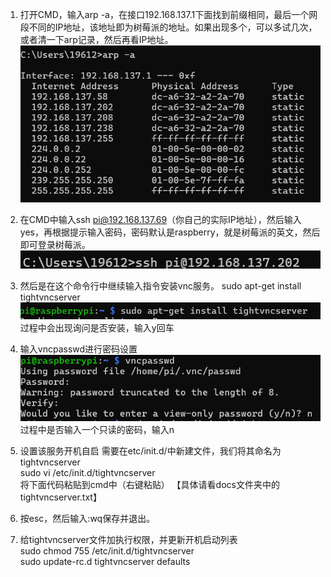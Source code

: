 1. 打开CMD，输入arp -a，在接口192.168.137.1下面找到前缀相同，最后一个网段不同的IP地址，该地址即为树莓派的地址。如果出现多个，可以多试几次，或者清一下arp记录，然后再看IP地址。  
![arp](./images/arp.png)

2. 在CMD中输入ssh pi@192.168.137.69（你自己的实际IP地址），然后输入yes，再根据提示输入密码，密码默认是raspberry，就是树莓派的英文，然后即可登录树莓派。  
![arp](./images/sshin.png)
3. 然后是在这个命令行中继续输入指令安装vnc服务。
sudo apt-get install tightvncserver
![vnc](./images/vncinstall.png)
过程中会出现询问是否安装，输入y回车
4. 输入vncpasswd进行密码设置
![vncpsw](./images/vncpwd.png)
过程中是否输入一个只读的密码，输入n
5. 设置该服务开机自启
需要在etc/init.d/中新建文件，我们将其命名为tightvncserver  
sudo vi /etc/init.d/tightvncserver  
将下面代码粘贴到cmd中（右键粘贴）
【具体请看docs文件夹中的tightvncserver.txt】
6. 按esc，然后输入:wq保存并退出。  
7. 给tightvncserver文件加执行权限，并更新开机启动列表  
sudo chmod 755 /etc/init.d/tightvncserver  
sudo update-rc.d tightvncserver defaults  
